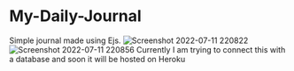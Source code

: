 # My-Daily-Journal
Simple journal made using Ejs.
![Screenshot 2022-07-11 220822](https://user-images.githubusercontent.com/88482210/178314827-91fa505a-af7e-4154-8b49-ccd4169ccf39.png)
![Screenshot 2022-07-11 220856](https://user-images.githubusercontent.com/88482210/178315005-2b308dcd-f367-4a5e-a01d-3e8412772268.png)
Currently I am trying to connect this with a database and soon it will be hosted on Heroku
